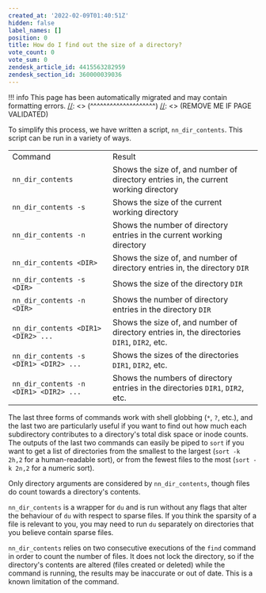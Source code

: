 ```yaml
---
created_at: '2022-02-09T01:40:51Z'
hidden: false
label_names: []
position: 0
title: How do I find out the size of a directory?
vote_count: 0
vote_sum: 0
zendesk_article_id: 4415563282959
zendesk_section_id: 360000039036
---
```




[//]: <> (REMOVE ME IF PAGE VALIDATED)
[//]: <> (vvvvvvvvvvvvvvvvvvvv)
!!! info
    This page has been automatically migrated and may contain formatting errors.
[//]: <> (^^^^^^^^^^^^^^^^^^^^)
[//]: <> (REMOVE ME IF PAGE VALIDATED)

To simplify this process, we have written a script, `nn_dir_contents`.
This script can be run in a variety of ways.

|                                        |                                                                                             |
|----------------------------------------|---------------------------------------------------------------------------------------------|
| Command                                | Result                                                                                      |
| `nn_dir_contents`                      | Shows the size of, and number of directory entries in, the current working directory        |
| `nn_dir_contents -s`                   | Shows the size of the current working directory                                             |
| `nn_dir_contents -n`                   | Shows the number of directory entries in the current working directory                      |
| `nn_dir_contents <DIR>`                | Shows the size of, and number of directory entries in, the directory `DIR`                  |
| `nn_dir_contents -s <DIR>`             | Shows the size of the directory `DIR`                                                       |
| `nn_dir_contents -n <DIR>`             | Shows the number of directory entries in the directory `DIR`                                |
| `nn_dir_contents <DIR1> <DIR2> ...`    | Shows the size of, and number of directory entries in, the directories `DIR1`, `DIR2`, etc. |
| `nn_dir_contents -s <DIR1> <DIR2> ...` | Shows the sizes of the directories `DIR1`, `DIR2`, etc.                                     |
| `nn_dir_contents -n <DIR1> <DIR2> ...` | Shows the numbers of directory entries in the directories `DIR1`, `DIR2`, etc.              |

The last three forms of commands work with shell globbing (`*`, `?`,
etc.), and the last two are particularly useful if you want to find out
how much each subdirectory contributes to a directory's total disk space
or inode counts. The outputs of the last two commands can easily be
piped to `sort` if you want to get a list of directories from the
smallest to the largest (`sort -k 2h,2` for a human-readable sort), or
from the fewest files to the most (`sort -k 2n,2` for a numeric sort).

Only directory arguments are considered by `nn_dir_contents`, though
files do count towards a directory's contents.

`nn_dir_contents` is a wrapper for `du` and is run without any flags
that alter the behaviour of `du` with respect to sparse files. If you
think the sparsity of a file is relevant to you, you may need to run
`du` separately on directories that you believe contain sparse files.

`nn_dir_contents` relies on two consecutive executions of the `find`
command in order to count the number of files. It does not lock the
directory, so if the directory's contents are altered (files created or
deleted) while the command is running, the results may be inaccurate or
out of date. This is a known limitation of the command.
